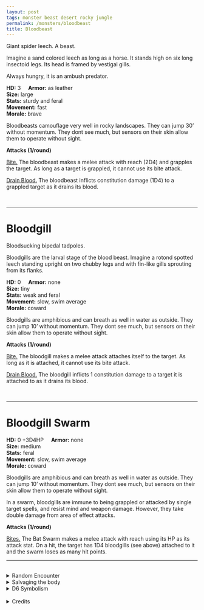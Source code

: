 ```yaml
---
layout: post
tags: monster beast desert rocky jungle
permalink: /monsters/bloodbeast
title: Bloodbeast
---
```


Giant spider leech. A beast.

Imagine a sand colored leech as long as a horse. It stands high on six long insectoid legs. Its head is framed by vestigal gills.

Always hungry, it is an ambush predator.

**HD:** 3  &nbsp; &nbsp;  **Armor:** as leather <br>
**Size:** large <br>
**Stats:** sturdy and feral<br>
**Movement:** fast <br>
**Morale:** brave <br>

Bloodbeasts camouflage very well in rocky landscapes. They can jump 30’ without momentum. They dont see much, but sensors on their skin allow them to operate without sight.

**Attacks (1/round)**

<ins>Bite.</ins> The bloodbeast makes a melee attack with reach (2D4) and grapples the target. As long as a target is grappled, it cannot use its bite attack.

<ins>Drain Blood.</ins> The bloodbeast inflicts constitution damage (1D4) to a grappled target as it drains its blood.

<br>

---

# Bloodgill

Bloodsucking bipedal tadpoles. 

Bloodgills are the larval stage of the blood beast. Imagine a rotond spotted leech standing upright on two chubby legs and with fin-like gills sprouting from its flanks.

**HD:** 0  &nbsp; &nbsp;  **Armor:** none <br>
**Size:** tiny <br>
**Stats:** weak and feral <br>
**Movement:** slow, swim average <br>
**Morale:** coward <br>

Bloodgills are amphibious and can breath as well in water as outside. They can jump 10’ without momentum. They dont see much, but sensors on their skin allow them to operate without sight.

**Attacks (1/round)**

<ins>Bite.</ins> The bloodgill makes a melee attack attaches itself to the target. As long as it is attached, it cannot use its bite attack.

<ins>Drain Blood.</ins> The bloodgill inflicts 1 constitution damage to a target it is attached to as it drains its blood.

<br>

---

# Bloodgill Swarm

**HD:** 0 +3D4HP  &nbsp; &nbsp;  **Armor:** none <br>
**Size:** medium <br>
**Stats:**  feral<br>
**Movement:** slow, swim average <br>
**Morale:** coward <br>

Bloodgills are amphibious and can breath as well in water as outside. They can jump 10’ without momentum. They dont see much, but sensors on their skin allow them to operate without sight.

In a swarm, bloodgills are immune to being grappled or attacked by single target spells, and resist mind and weapon damage. However, they take double damage from area of effect attacks.

**Attacks (1/round)**

<ins>Bites.</ins> The Bat Swarm makes a melee attack with reach using its HP as its attack stat. On a hit, the target has 1D4 bloodgills (see above) attached to it and the swarm loses as many hit points.
<br>

---

<br> 

<details markdown="1">
<summary>Random Encounter</summary>

1. **Monster:** 1 bloodbeast or 1D6 bloodgills or 1 bloodgill swarm.
1. **Lair:** Deep mud pond with mummified animal corpses preserved in it. 2-6 chance there are clusters of reddish eggs. <br>	&nbsp; OR <br>	**Omen:** The smell of fresh mud.
1. **Spoor:** A carcass, sucked dry of its blood.
1. **Tracks:** Small drying mud puddles.
1. **Trace:** A lone, stranded bloodgill. 
1. **Trace:** A wounded herbivore, a large lamprey bite on its side.
</details>

<details markdown="1">
<summary>Salvaging the body</summary>

Blood beast meat is a delicacy in certain cultures, and tastes of iron. Its drool can be used to prevent scarring.

<span class="alchemy">**Leech Drool**. Prevents scarring and pain from an open wound.</span>

</details>

<details markdown="1">
<summary>D6 Symbolism</summary>

In local cultures the bat is a symbol of ...

1. Medicine
1. Eroticism
1. Filth
1. Vampires
1. Nightmares
1. Cursed 
</details>

<br>

<details markdown="1">
<summary>Credits</summary>
The bloodbeast and the bloodgill are orginal creations of [Richard J. Leblanc Jr](http://savevsdragon.blogspot.com/2012/11/new-oebx1e-monster-bloodgill_20.html) originaly for his* Starmaster* sci-fi game. It's weird and I love the idea of being sucked dry by a swarm of bipedal tadpoles. — SaltyGoo
</details>
